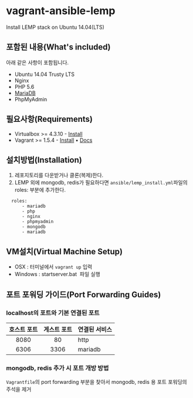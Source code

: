 # vagrant-ansible-lemp

Install LEMP stack on Ubuntu 14.04(LTS)

포함된 내용(What's included)
------

아래 같은 사항이 포함됩니다.

* Ubuntu 14.04 Trusty LTS
* Nginx 
* PHP 5.6 
* [MariaDB](https://mariadb.org/)
* PhpMyAdmin

필요사항(Requirements)
------

* Virtualbox >= 4.3.10 - [Install](https://www.virtualbox.org/wiki/Downloads)
* Vagrant >= 1.5.4 - [Install](http://www.vagrantup.com/downloads.html) • [Docs](https://docs.vagrantup.com/v2/)

설치방법(Installation)
------

1. 레포지토리를 다운받거나 클론(복제)한다.
2. LEMP 외에 mongodb, redis가 필요하다면 `ansible/lemp_install.yml`파일의 roles: 부분에 추가한다.

```
  roles:
      - mariadb
      - php
      - nginx
      - phpmyadmin
      - mongodb
      - mariadb
```

VM설치(Virtual Machine Setup)
------

* OSX : 터미널에서 `vagrant up` 입력 
* Windows : startserver.bat  파일 실행


포트 포워딩 가이드(Port Forwarding Guides)
------

### localhost의 포트와 기본 연결된 포트

호스트 포트 | 게스트 포트 | 연결된 서비스
:---:|:---:|:---
8080|80|http
6306|3306|mariadb


### mongodb, redis 추가 시 포트 개방 방법

`Vagrantfile`의 port forwarding 부분을 찾아서 mongodb, redis 용 포트 포워딩의 주석을 제거 
